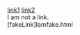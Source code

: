 [link1](https://something.com)
[link2](some-thing.html)
<br>
I am not a link.
<br>
[fakeLink]Iamfake.html